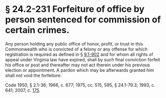 # § 24.2-231 Forfeiture of office by person sentenced for commission of certain crimes.

<p>Any person holding any public office of honor, profit, or trust in this Commonwealth who is convicted of a felony or any offense for which registration is required as defined in § <a href='http://law.lis.virginia.gov/vacode/9.1-902/'>9.1-902</a> and for whom all rights of appeal under Virginia law have expired, shall by such final conviction forfeit his office or post and thereafter may not act therein under his previous election or appointment. A pardon which may be afterwards granted him shall not void the forfeiture.</p><p>Code 1950, § 2.1-36; 1966, c. 677; 1975, cc. 515, 595, § 24.1-79.3; 1993, c. 641; 2007, c. <a href='http://lis.virginia.gov/cgi-bin/legp604.exe?071+ful+CHAP0175'>175</a>.</p>